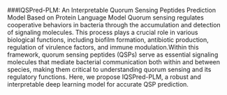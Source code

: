 ###IQSPred-PLM: An Interpretable Quorum Sensing Peptides Prediction Model Based on Protein Language Model
Quorum sensing regulates cooperative behaviors in bacteria through the accumulation and detection of signaling molecules. This process plays a crucial role in various biological functions, including biofilm formation, antibiotic production, regulation of virulence factors, and immune modulation.Within this framework, quorum sensing peptides (QSPs) serve as essential signaling molecules that mediate bacterial communication both within and between species, making them critical to understanding quorum sensing and its regulatory functions. Here, we propose IQSPred-PLM, a robust and interpretable deep learning model for accurate QSP prediction.
